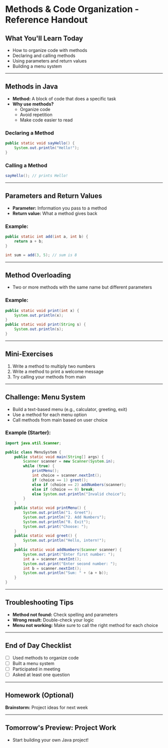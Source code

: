 # Methods & Code Organization - Reference Handout

## What You'll Learn Today
- How to organize code with methods
- Declaring and calling methods
- Using parameters and return values
- Building a menu system

---

## Methods in Java
- **Method:** A block of code that does a specific task
- **Why use methods?**
    - Organize code
    - Avoid repetition
    - Make code easier to read

### Declaring a Method
```java
public static void sayHello() {
    System.out.println("Hello!");
}
```

### Calling a Method
```java
sayHello(); // prints Hello!
```

---

## Parameters and Return Values
- **Parameter:** Information you pass to a method
- **Return value:** What a method gives back

### Example:
```java
public static int add(int a, int b) {
    return a + b;
}

int sum = add(3, 5); // sum is 8
```

---

## Method Overloading
- Two or more methods with the same name but different parameters

### Example:
```java
public static void print(int x) {
    System.out.println(x);
}
public static void print(String s) {
    System.out.println(s);
}
```

---

## Mini-Exercises
1. Write a method to multiply two numbers
2. Write a method to print a welcome message
3. Try calling your methods from main

---

## Challenge: Menu System
- Build a text-based menu (e.g., calculator, greeting, exit)
- Use a method for each menu option
- Call methods from main based on user choice

### Example (Starter):
```java
import java.util.Scanner;

public class MenuSystem {
    public static void main(String[] args) {
        Scanner scanner = new Scanner(System.in);
        while (true) {
            printMenu();
            int choice = scanner.nextInt();
            if (choice == 1) greet();
            else if (choice == 2) addNumbers(scanner);
            else if (choice == 0) break;
            else System.out.println("Invalid choice");
        }
    }
    public static void printMenu() {
        System.out.println("1. Greet");
        System.out.println("2. Add Numbers");
        System.out.println("0. Exit");
        System.out.print("Choose: ");
    }
    public static void greet() {
        System.out.println("Hello, intern!");
    }
    public static void addNumbers(Scanner scanner) {
        System.out.print("Enter first number: ");
        int a = scanner.nextInt();
        System.out.print("Enter second number: ");
        int b = scanner.nextInt();
        System.out.println("Sum: " + (a + b));
    }
}
```

---

## Troubleshooting Tips
- **Method not found:** Check spelling and parameters
- **Wrong result:** Double-check your logic
- **Menu not working:** Make sure to call the right method for each choice

---

## End of Day Checklist
- [ ] Used methods to organize code
- [ ] Built a menu system
- [ ] Participated in meeting
- [ ] Asked at least one question

---

## Homework (Optional)
**Brainstorm:** Project ideas for next week

---

## Tomorrow's Preview: Project Work
- Start building your own Java project! 